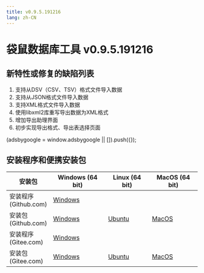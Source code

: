 ```yaml
---
title: v0.9.5.191216
lang: zh-CN
---
```


# 袋鼠数据库工具 v0.9.5.191216

## 新特性或修复的缺陷列表
1. 支持从DSV（CSV、TSV）格式文件导入数据
2. 支持从JSON格式文件导入数据
3. 支持XML格式文件导入数据
4. 使用libxml2库重写导出数据为XML格式
5. 增加导出助理界面
6. 初步实现导出格式、导出表选择页面

<div>
    <script2 type="text/javascript" async="true" src="https://pagead2.googlesyndication.com/pagead/js/adsbygoogle.js" />
    <ins class="adsbygoogle"
        style="display:block; text-align:center;"
        data-ad-layout="in-article"
        data-ad-format="fluid"
        data-ad-client="ca-pub-3975819313740938"
        data-ad-slot="6760827895"></ins>
    <script2 type="text/javascript">
        (adsbygoogle = window.adsbygoogle || []).push({});
    </script2>
</div>


## 安装程序和便携安装包 <Badge text="链接已失效" type="warning"/>

| 安装包              | Windows (64 bit)  | Linux (64 bit)    | MacOS (64 bit)    |
|-------------------------------|-------------------|-------------------|-------------------|
| 安装程序<br/> (Github.com) | [Windows](https://github.com/dbkangaroo/kangaroo/releases/download/v0.9.5.191216/Kangaroo_0.9.5.191216_win64.exe) | | |
| 安装包<br/> (Github.com)  | [Windows](https://github.com/dbkangaroo/kangaroo/releases/download/v0.9.5.191216/Kangaroo_0.9.5.191216_win64.7z) | [Ubuntu](https://github.com/dbkangaroo/kangaroo/releases/download/v0.9.5.191216/Kangaroo_0.9.5.191216_ubuntu.zip) | [MacOS](https://github.com/dbkangaroo/kangaroo/releases/download/v0.9.5.191216/Kangaroo_0.9.5.191216_macos.zip) |
| 安装程序<br/> (Gitee.com) | [Windows](https://gitee.com/dbkangaroo/kangaroo/attach_files/312739/download) | | |
| 安装包<br/> (Gitee.com)  | [Windows](https://gitee.com/dbkangaroo/kangaroo/attach_files/312740/download) | [Ubuntu](https://gitee.com/dbkangaroo/kangaroo/attach_files/312737/download) | [MacOS](https://gitee.com/dbkangaroo/kangaroo/attach_files/312736/download) |